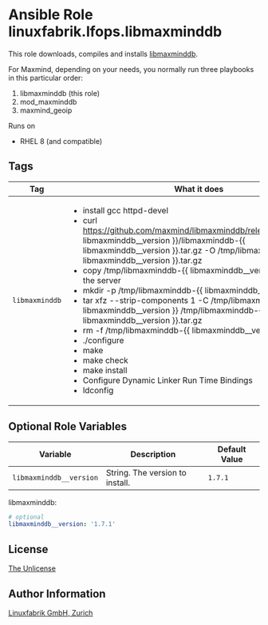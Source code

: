 # Ansible Role linuxfabrik.lfops.libmaxminddb

This role downloads, compiles and installs [libmaxminddb](https://github.com/maxmind/libmaxminddb/).

For Maxmind, depending on your needs, you normally run three playbooks in this particular order:

1. libmaxminddb (this role)
2. mod_maxminddb
3. maxmind_geoip

Runs on

* RHEL 8 (and compatible)


## Tags

| Tag                   | What it does                                 |
| ---                   | ------------                                 |
| `libmaxminddb`        | <ul><li>install gcc httpd-devel</li><li>curl https://github.com/maxmind/libmaxminddb/releases/download/{{ libmaxminddb__version }}/libmaxminddb-{{ libmaxminddb__version }}.tar.gz -O /tmp/libmaxminddb-{{ libmaxminddb__version }}.tar.gz</li><li>copy /tmp/libmaxminddb-{{ libmaxminddb__version }}.tar.gz to the server</li><li>mkdir -p /tmp/libmaxminddb-{{ libmaxminddb__version }}</li><li>tar xfz --strip-components 1 -C /tmp/libmaxminddb-{{ libmaxminddb__version }} /tmp/libmaxminddb-{{ libmaxminddb__version }}.tar.gz</li><li>rm -f /tmp/libmaxminddb-{{ libmaxminddb__version }}.tar.gz</li><li>./configure</li><li>make</li><li>make check</li><li>make install</li><li>Configure Dynamic Linker Run Time Bindings</li><li>ldconfig</li></ul> |


## Optional Role Variables

| Variable | Description | Default Value |
| -------- | ----------- | ------------- |
| `libmaxminddb__version` | String. The version to install. | `1.7.1` |

libmaxminddb:
```yaml
# optional
libmaxminddb__version: '1.7.1'
```


## License

[The Unlicense](https://unlicense.org/)


## Author Information

[Linuxfabrik GmbH, Zurich](https://www.linuxfabrik.ch)
